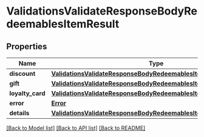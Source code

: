 # ValidationsValidateResponseBodyRedeemablesItemResult


## Properties
Name | Type | Description | Notes
------------ | ------------- | ------------- | -------------
**discount** | [**ValidationsValidateResponseBodyRedeemablesItemResultDiscount**](ValidationsValidateResponseBodyRedeemablesItemResultDiscount.md) |  | [optional] 
**gift** | [**ValidationsValidateResponseBodyRedeemablesItemResultGift**](ValidationsValidateResponseBodyRedeemablesItemResultGift.md) |  | [optional] 
**loyalty_card** | [**ValidationsValidateResponseBodyRedeemablesItemResultLoyaltyCard**](ValidationsValidateResponseBodyRedeemablesItemResultLoyaltyCard.md) |  | [optional] 
**error** | [**Error**](Error.md) |  | [optional] 
**details** | [**ValidationsValidateResponseBodyRedeemablesItemResultDetails**](ValidationsValidateResponseBodyRedeemablesItemResultDetails.md) |  | [optional] 

[[Back to Model list]](../README.md#documentation-for-models) [[Back to API list]](../README.md#documentation-for-api-endpoints) [[Back to README]](../README.md)


